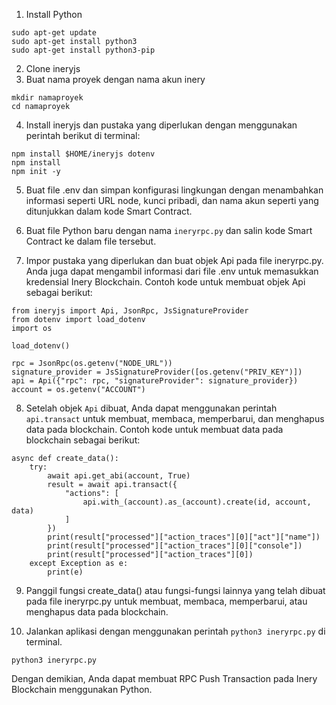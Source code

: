 1. Install Python
```
sudo apt-get update
sudo apt-get install python3
sudo apt-get install python3-pip
```
2. Clone ineryjs
3. Buat nama proyek dengan nama akun inery
```
mkdir namaproyek
cd namaproyek
```
4. Install ineryjs dan pustaka yang diperlukan dengan menggunakan perintah berikut di terminal:
```
npm install $HOME/ineryjs dotenv
npm install
npm init -y
```
5. Buat file .env dan simpan konfigurasi lingkungan dengan menambahkan informasi seperti URL node, kunci pribadi, dan nama akun seperti yang ditunjukkan dalam kode Smart Contract.

6. Buat file Python baru dengan nama `ineryrpc.py` dan salin kode Smart Contract ke dalam file tersebut.

7. Impor pustaka yang diperlukan dan buat objek Api pada file ineryrpc.py. Anda juga dapat mengambil informasi dari file .env untuk memasukkan kredensial Inery Blockchain. Contoh kode untuk membuat objek Api sebagai berikut:
```
from ineryjs import Api, JsonRpc, JsSignatureProvider
from dotenv import load_dotenv
import os

load_dotenv()

rpc = JsonRpc(os.getenv("NODE_URL"))
signature_provider = JsSignatureProvider([os.getenv("PRIV_KEY")])
api = Api({"rpc": rpc, "signatureProvider": signature_provider})
account = os.getenv("ACCOUNT")
```
8. Setelah objek `Api` dibuat, Anda dapat menggunakan perintah `api.transact` untuk membuat, membaca, memperbarui, dan menghapus data pada blockchain. Contoh kode untuk membuat data pada blockchain sebagai berikut:
```
async def create_data():
    try:
        await api.get_abi(account, True)
        result = await api.transact({
            "actions": [
                api.with_(account).as_(account).create(id, account, data)
            ]
        })
        print(result["processed"]["action_traces"][0]["act"]["name"])
        print(result["processed"]["action_traces"][0]["console"])
        print(result["processed"]["action_traces"][0])
    except Exception as e:
        print(e)

```
9. Panggil fungsi create_data() atau fungsi-fungsi lainnya yang telah dibuat pada file ineryrpc.py untuk membuat, membaca, memperbarui, atau menghapus data pada blockchain.

10. Jalankan aplikasi dengan menggunakan perintah `python3 ineryrpc.py` di terminal.
```
python3 ineryrpc.py
```
Dengan demikian, Anda dapat membuat RPC Push Transaction pada Inery Blockchain menggunakan Python.




